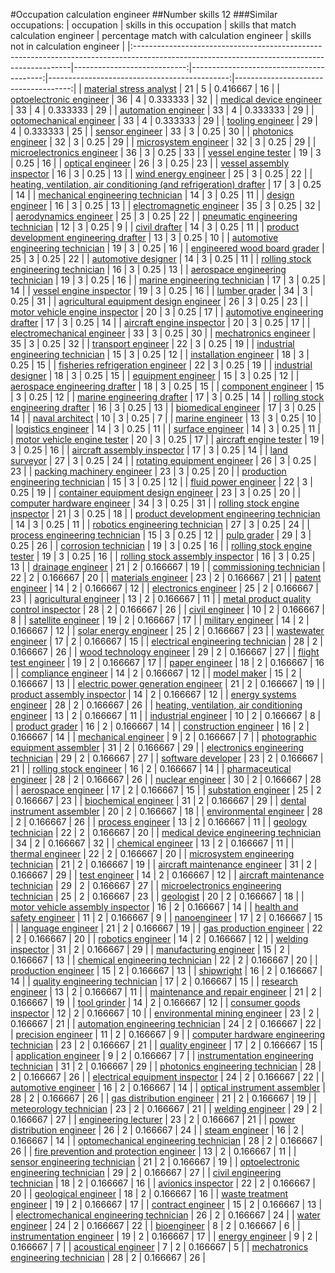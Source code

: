 #Occupation calculation engineer
##Number skills 12
###Similar occupations:
| occupation                                                                                                                                  |   skills in this occupation |   skills that match calculation engineer |   percentage match with calculation engineer |   skills not in calculation engineer |
|:--------------------------------------------------------------------------------------------------------------------------------------------|----------------------------:|-----------------------------------------:|---------------------------------------------:|-------------------------------------:|
| [material stress analyst](material_stress_analyst.md)                                                                                       |                          21 |                                        5 |                                     0.416667 |                                   16 |
| [optoelectronic engineer](optoelectronic_engineer.md)                                                                                       |                          36 |                                        4 |                                     0.333333 |                                   32 |
| [medical device engineer](medical_device_engineer.md)                                                                                       |                          33 |                                        4 |                                     0.333333 |                                   29 |
| [automation engineer](automation_engineer.md)                                                                                               |                          33 |                                        4 |                                     0.333333 |                                   29 |
| [optomechanical engineer](optomechanical_engineer.md)                                                                                       |                          33 |                                        4 |                                     0.333333 |                                   29 |
| [tooling engineer](tooling_engineer.md)                                                                                                     |                          29 |                                        4 |                                     0.333333 |                                   25 |
| [sensor engineer](sensor_engineer.md)                                                                                                       |                          33 |                                        3 |                                     0.25     |                                   30 |
| [photonics engineer](photonics_engineer.md)                                                                                                 |                          32 |                                        3 |                                     0.25     |                                   29 |
| [microsystem engineer](microsystem_engineer.md)                                                                                             |                          32 |                                        3 |                                     0.25     |                                   29 |
| [microelectronics engineer](microelectronics_engineer.md)                                                                                   |                          36 |                                        3 |                                     0.25     |                                   33 |
| [vessel engine tester](vessel_engine_tester.md)                                                                                             |                          19 |                                        3 |                                     0.25     |                                   16 |
| [optical engineer](optical_engineer.md)                                                                                                     |                          26 |                                        3 |                                     0.25     |                                   23 |
| [vessel assembly inspector](vessel_assembly_inspector.md)                                                                                   |                          16 |                                        3 |                                     0.25     |                                   13 |
| [wind energy engineer](wind_energy_engineer.md)                                                                                             |                          25 |                                        3 |                                     0.25     |                                   22 |
| [heating, ventilation, air conditioning (and refrigeration) drafter](heating,_ventilation,_air_conditioning_(and_refrigeration)_drafter.md) |                          17 |                                        3 |                                     0.25     |                                   14 |
| [mechanical engineering technician](mechanical_engineering_technician.md)                                                                   |                          14 |                                        3 |                                     0.25     |                                   11 |
| [design engineer](design_engineer.md)                                                                                                       |                          16 |                                        3 |                                     0.25     |                                   13 |
| [electromagnetic engineer](electromagnetic_engineer.md)                                                                                     |                          35 |                                        3 |                                     0.25     |                                   32 |
| [aerodynamics engineer](aerodynamics_engineer.md)                                                                                           |                          25 |                                        3 |                                     0.25     |                                   22 |
| [pneumatic engineering technician](pneumatic_engineering_technician.md)                                                                     |                          12 |                                        3 |                                     0.25     |                                    9 |
| [civil drafter](civil_drafter.md)                                                                                                           |                          14 |                                        3 |                                     0.25     |                                   11 |
| [product development engineering drafter](product_development_engineering_drafter.md)                                                       |                          13 |                                        3 |                                     0.25     |                                   10 |
| [automotive engineering technician](automotive_engineering_technician.md)                                                                   |                          19 |                                        3 |                                     0.25     |                                   16 |
| [engineered wood board grader](engineered_wood_board_grader.md)                                                                             |                          25 |                                        3 |                                     0.25     |                                   22 |
| [automotive designer](automotive_designer.md)                                                                                               |                          14 |                                        3 |                                     0.25     |                                   11 |
| [rolling stock engineering technician](rolling_stock_engineering_technician.md)                                                             |                          16 |                                        3 |                                     0.25     |                                   13 |
| [aerospace engineering technician](aerospace_engineering_technician.md)                                                                     |                          19 |                                        3 |                                     0.25     |                                   16 |
| [marine engineering technician](marine_engineering_technician.md)                                                                           |                          17 |                                        3 |                                     0.25     |                                   14 |
| [vessel engine inspector](vessel_engine_inspector.md)                                                                                       |                          19 |                                        3 |                                     0.25     |                                   16 |
| [lumber grader](lumber_grader.md)                                                                                                           |                          34 |                                        3 |                                     0.25     |                                   31 |
| [agricultural equipment design engineer](agricultural_equipment_design_engineer.md)                                                         |                          26 |                                        3 |                                     0.25     |                                   23 |
| [motor vehicle engine inspector](motor_vehicle_engine_inspector.md)                                                                         |                          20 |                                        3 |                                     0.25     |                                   17 |
| [automotive engineering drafter](automotive_engineering_drafter.md)                                                                         |                          17 |                                        3 |                                     0.25     |                                   14 |
| [aircraft engine inspector](aircraft_engine_inspector.md)                                                                                   |                          20 |                                        3 |                                     0.25     |                                   17 |
| [electromechanical engineer](electromechanical_engineer.md)                                                                                 |                          33 |                                        3 |                                     0.25     |                                   30 |
| [mechatronics engineer](mechatronics_engineer.md)                                                                                           |                          35 |                                        3 |                                     0.25     |                                   32 |
| [transport engineer](transport_engineer.md)                                                                                                 |                          22 |                                        3 |                                     0.25     |                                   19 |
| [industrial engineering technician](industrial_engineering_technician.md)                                                                   |                          15 |                                        3 |                                     0.25     |                                   12 |
| [installation engineer](installation_engineer.md)                                                                                           |                          18 |                                        3 |                                     0.25     |                                   15 |
| [fisheries refrigeration engineer](fisheries_refrigeration_engineer.md)                                                                     |                          22 |                                        3 |                                     0.25     |                                   19 |
| [industrial designer](industrial_designer.md)                                                                                               |                          18 |                                        3 |                                     0.25     |                                   15 |
| [equipment engineer](equipment_engineer.md)                                                                                                 |                          15 |                                        3 |                                     0.25     |                                   12 |
| [aerospace engineering drafter](aerospace_engineering_drafter.md)                                                                           |                          18 |                                        3 |                                     0.25     |                                   15 |
| [component engineer](component_engineer.md)                                                                                                 |                          15 |                                        3 |                                     0.25     |                                   12 |
| [marine engineering drafter](marine_engineering_drafter.md)                                                                                 |                          17 |                                        3 |                                     0.25     |                                   14 |
| [rolling stock engineering drafter](rolling_stock_engineering_drafter.md)                                                                   |                          16 |                                        3 |                                     0.25     |                                   13 |
| [biomedical engineer](biomedical_engineer.md)                                                                                               |                          17 |                                        3 |                                     0.25     |                                   14 |
| [naval architect](naval_architect.md)                                                                                                       |                          10 |                                        3 |                                     0.25     |                                    7 |
| [marine engineer](marine_engineer.md)                                                                                                       |                          13 |                                        3 |                                     0.25     |                                   10 |
| [logistics engineer](logistics_engineer.md)                                                                                                 |                          14 |                                        3 |                                     0.25     |                                   11 |
| [surface engineer](surface_engineer.md)                                                                                                     |                          14 |                                        3 |                                     0.25     |                                   11 |
| [motor vehicle engine tester](motor_vehicle_engine_tester.md)                                                                               |                          20 |                                        3 |                                     0.25     |                                   17 |
| [aircraft engine tester](aircraft_engine_tester.md)                                                                                         |                          19 |                                        3 |                                     0.25     |                                   16 |
| [aircraft assembly inspector](aircraft_assembly_inspector.md)                                                                               |                          17 |                                        3 |                                     0.25     |                                   14 |
| [land surveyor](land_surveyor.md)                                                                                                           |                          27 |                                        3 |                                     0.25     |                                   24 |
| [rotating equipment engineer](rotating_equipment_engineer.md)                                                                               |                          26 |                                        3 |                                     0.25     |                                   23 |
| [packing machinery engineer](packing_machinery_engineer.md)                                                                                 |                          23 |                                        3 |                                     0.25     |                                   20 |
| [production engineering technician](production_engineering_technician.md)                                                                   |                          15 |                                        3 |                                     0.25     |                                   12 |
| [fluid power engineer](fluid_power_engineer.md)                                                                                             |                          22 |                                        3 |                                     0.25     |                                   19 |
| [container equipment design engineer](container_equipment_design_engineer.md)                                                               |                          23 |                                        3 |                                     0.25     |                                   20 |
| [computer hardware engineer](computer_hardware_engineer.md)                                                                                 |                          34 |                                        3 |                                     0.25     |                                   31 |
| [rolling stock engine inspector](rolling_stock_engine_inspector.md)                                                                         |                          21 |                                        3 |                                     0.25     |                                   18 |
| [product development engineering technician](product_development_engineering_technician.md)                                                 |                          14 |                                        3 |                                     0.25     |                                   11 |
| [robotics engineering technician](robotics_engineering_technician.md)                                                                       |                          27 |                                        3 |                                     0.25     |                                   24 |
| [process engineering technician](process_engineering_technician.md)                                                                         |                          15 |                                        3 |                                     0.25     |                                   12 |
| [pulp grader](pulp_grader.md)                                                                                                               |                          29 |                                        3 |                                     0.25     |                                   26 |
| [corrosion technician](corrosion_technician.md)                                                                                             |                          19 |                                        3 |                                     0.25     |                                   16 |
| [rolling stock engine tester](rolling_stock_engine_tester.md)                                                                               |                          19 |                                        3 |                                     0.25     |                                   16 |
| [rolling stock assembly inspector](rolling_stock_assembly_inspector.md)                                                                     |                          16 |                                        3 |                                     0.25     |                                   13 |
| [drainage engineer](drainage_engineer.md)                                                                                                   |                          21 |                                        2 |                                     0.166667 |                                   19 |
| [commissioning technician](commissioning_technician.md)                                                                                     |                          22 |                                        2 |                                     0.166667 |                                   20 |
| [materials engineer](materials_engineer.md)                                                                                                 |                          23 |                                        2 |                                     0.166667 |                                   21 |
| [patent engineer](patent_engineer.md)                                                                                                       |                          14 |                                        2 |                                     0.166667 |                                   12 |
| [electronics engineer](electronics_engineer.md)                                                                                             |                          25 |                                        2 |                                     0.166667 |                                   23 |
| [agricultural engineer](agricultural_engineer.md)                                                                                           |                          13 |                                        2 |                                     0.166667 |                                   11 |
| [metal product quality control inspector](metal_product_quality_control_inspector.md)                                                       |                          28 |                                        2 |                                     0.166667 |                                   26 |
| [civil engineer](civil_engineer.md)                                                                                                         |                          10 |                                        2 |                                     0.166667 |                                    8 |
| [satellite engineer](satellite_engineer.md)                                                                                                 |                          19 |                                        2 |                                     0.166667 |                                   17 |
| [military engineer](military_engineer.md)                                                                                                   |                          14 |                                        2 |                                     0.166667 |                                   12 |
| [solar energy engineer](solar_energy_engineer.md)                                                                                           |                          25 |                                        2 |                                     0.166667 |                                   23 |
| [wastewater engineer](wastewater_engineer.md)                                                                                               |                          17 |                                        2 |                                     0.166667 |                                   15 |
| [electrical engineering technician](electrical_engineering_technician.md)                                                                   |                          28 |                                        2 |                                     0.166667 |                                   26 |
| [wood technology engineer](wood_technology_engineer.md)                                                                                     |                          29 |                                        2 |                                     0.166667 |                                   27 |
| [flight test engineer](flight_test_engineer.md)                                                                                             |                          19 |                                        2 |                                     0.166667 |                                   17 |
| [paper engineer](paper_engineer.md)                                                                                                         |                          18 |                                        2 |                                     0.166667 |                                   16 |
| [compliance engineer](compliance_engineer.md)                                                                                               |                          14 |                                        2 |                                     0.166667 |                                   12 |
| [model maker](model_maker.md)                                                                                                               |                          15 |                                        2 |                                     0.166667 |                                   13 |
| [electric power generation engineer](electric_power_generation_engineer.md)                                                                 |                          21 |                                        2 |                                     0.166667 |                                   19 |
| [product assembly inspector](product_assembly_inspector.md)                                                                                 |                          14 |                                        2 |                                     0.166667 |                                   12 |
| [energy systems engineer](energy_systems_engineer.md)                                                                                       |                          28 |                                        2 |                                     0.166667 |                                   26 |
| [heating, ventilation, air conditioning engineer](heating,_ventilation,_air_conditioning_engineer.md)                                       |                          13 |                                        2 |                                     0.166667 |                                   11 |
| [industrial engineer](industrial_engineer.md)                                                                                               |                          10 |                                        2 |                                     0.166667 |                                    8 |
| [product grader](product_grader.md)                                                                                                         |                          16 |                                        2 |                                     0.166667 |                                   14 |
| [construction engineer](construction_engineer.md)                                                                                           |                          16 |                                        2 |                                     0.166667 |                                   14 |
| [mechanical engineer](mechanical_engineer.md)                                                                                               |                           9 |                                        2 |                                     0.166667 |                                    7 |
| [photographic equipment assembler](photographic_equipment_assembler.md)                                                                     |                          31 |                                        2 |                                     0.166667 |                                   29 |
| [electronics engineering technician](electronics_engineering_technician.md)                                                                 |                          29 |                                        2 |                                     0.166667 |                                   27 |
| [software developer](software_developer.md)                                                                                                 |                          23 |                                        2 |                                     0.166667 |                                   21 |
| [rolling stock engineer](rolling_stock_engineer.md)                                                                                         |                          16 |                                        2 |                                     0.166667 |                                   14 |
| [pharmaceutical engineer](pharmaceutical_engineer.md)                                                                                       |                          28 |                                        2 |                                     0.166667 |                                   26 |
| [nuclear engineer](nuclear_engineer.md)                                                                                                     |                          30 |                                        2 |                                     0.166667 |                                   28 |
| [aerospace engineer](aerospace_engineer.md)                                                                                                 |                          17 |                                        2 |                                     0.166667 |                                   15 |
| [substation engineer](substation_engineer.md)                                                                                               |                          25 |                                        2 |                                     0.166667 |                                   23 |
| [biochemical engineer](biochemical_engineer.md)                                                                                             |                          31 |                                        2 |                                     0.166667 |                                   29 |
| [dental instrument assembler](dental_instrument_assembler.md)                                                                               |                          20 |                                        2 |                                     0.166667 |                                   18 |
| [environmental engineer](environmental_engineer.md)                                                                                         |                          28 |                                        2 |                                     0.166667 |                                   26 |
| [process engineer](process_engineer.md)                                                                                                     |                          13 |                                        2 |                                     0.166667 |                                   11 |
| [geology technician](geology_technician.md)                                                                                                 |                          22 |                                        2 |                                     0.166667 |                                   20 |
| [medical device engineering technician](medical_device_engineering_technician.md)                                                           |                          34 |                                        2 |                                     0.166667 |                                   32 |
| [chemical engineer](chemical_engineer.md)                                                                                                   |                          13 |                                        2 |                                     0.166667 |                                   11 |
| [thermal engineer](thermal_engineer.md)                                                                                                     |                          22 |                                        2 |                                     0.166667 |                                   20 |
| [microsystem engineering technician](microsystem_engineering_technician.md)                                                                 |                          21 |                                        2 |                                     0.166667 |                                   19 |
| [aircraft maintenance engineer](aircraft_maintenance_engineer.md)                                                                           |                          31 |                                        2 |                                     0.166667 |                                   29 |
| [test engineer](test_engineer.md)                                                                                                           |                          14 |                                        2 |                                     0.166667 |                                   12 |
| [aircraft maintenance technician](aircraft_maintenance_technician.md)                                                                       |                          29 |                                        2 |                                     0.166667 |                                   27 |
| [microelectronics engineering technician](microelectronics_engineering_technician.md)                                                       |                          25 |                                        2 |                                     0.166667 |                                   23 |
| [geologist](geologist.md)                                                                                                                   |                          20 |                                        2 |                                     0.166667 |                                   18 |
| [motor vehicle assembly inspector](motor_vehicle_assembly_inspector.md)                                                                     |                          16 |                                        2 |                                     0.166667 |                                   14 |
| [health and safety engineer](health_and_safety_engineer.md)                                                                                 |                          11 |                                        2 |                                     0.166667 |                                    9 |
| [nanoengineer](nanoengineer.md)                                                                                                             |                          17 |                                        2 |                                     0.166667 |                                   15 |
| [language engineer](language_engineer.md)                                                                                                   |                          21 |                                        2 |                                     0.166667 |                                   19 |
| [gas production engineer](gas_production_engineer.md)                                                                                       |                          22 |                                        2 |                                     0.166667 |                                   20 |
| [robotics engineer](robotics_engineer.md)                                                                                                   |                          14 |                                        2 |                                     0.166667 |                                   12 |
| [welding inspector](welding_inspector.md)                                                                                                   |                          31 |                                        2 |                                     0.166667 |                                   29 |
| [manufacturing engineer](manufacturing_engineer.md)                                                                                         |                          15 |                                        2 |                                     0.166667 |                                   13 |
| [chemical engineering technician](chemical_engineering_technician.md)                                                                       |                          22 |                                        2 |                                     0.166667 |                                   20 |
| [production engineer](production_engineer.md)                                                                                               |                          15 |                                        2 |                                     0.166667 |                                   13 |
| [shipwright](shipwright.md)                                                                                                                 |                          16 |                                        2 |                                     0.166667 |                                   14 |
| [quality engineering technician](quality_engineering_technician.md)                                                                         |                          17 |                                        2 |                                     0.166667 |                                   15 |
| [research engineer](research_engineer.md)                                                                                                   |                          13 |                                        2 |                                     0.166667 |                                   11 |
| [maintenance and repair engineer](maintenance_and_repair_engineer.md)                                                                       |                          21 |                                        2 |                                     0.166667 |                                   19 |
| [tool grinder](tool_grinder.md)                                                                                                             |                          14 |                                        2 |                                     0.166667 |                                   12 |
| [consumer goods inspector](consumer_goods_inspector.md)                                                                                     |                          12 |                                        2 |                                     0.166667 |                                   10 |
| [environmental mining engineer](environmental_mining_engineer.md)                                                                           |                          23 |                                        2 |                                     0.166667 |                                   21 |
| [automation engineering technician](automation_engineering_technician.md)                                                                   |                          24 |                                        2 |                                     0.166667 |                                   22 |
| [precision engineer](precision_engineer.md)                                                                                                 |                          11 |                                        2 |                                     0.166667 |                                    9 |
| [computer hardware engineering technician](computer_hardware_engineering_technician.md)                                                     |                          23 |                                        2 |                                     0.166667 |                                   21 |
| [quality engineer](quality_engineer.md)                                                                                                     |                          17 |                                        2 |                                     0.166667 |                                   15 |
| [application engineer](application_engineer.md)                                                                                             |                           9 |                                        2 |                                     0.166667 |                                    7 |
| [instrumentation engineering technician](instrumentation_engineering_technician.md)                                                         |                          31 |                                        2 |                                     0.166667 |                                   29 |
| [photonics engineering technician](photonics_engineering_technician.md)                                                                     |                          28 |                                        2 |                                     0.166667 |                                   26 |
| [electrical equipment inspector](electrical_equipment_inspector.md)                                                                         |                          24 |                                        2 |                                     0.166667 |                                   22 |
| [automotive engineer](automotive_engineer.md)                                                                                               |                          16 |                                        2 |                                     0.166667 |                                   14 |
| [optical instrument assembler](optical_instrument_assembler.md)                                                                             |                          28 |                                        2 |                                     0.166667 |                                   26 |
| [gas distribution engineer](gas_distribution_engineer.md)                                                                                   |                          21 |                                        2 |                                     0.166667 |                                   19 |
| [meteorology technician](meteorology_technician.md)                                                                                         |                          23 |                                        2 |                                     0.166667 |                                   21 |
| [welding engineer](welding_engineer.md)                                                                                                     |                          29 |                                        2 |                                     0.166667 |                                   27 |
| [engineering lecturer](engineering_lecturer.md)                                                                                             |                          23 |                                        2 |                                     0.166667 |                                   21 |
| [power distribution engineer](power_distribution_engineer.md)                                                                               |                          26 |                                        2 |                                     0.166667 |                                   24 |
| [steam engineer](steam_engineer.md)                                                                                                         |                          16 |                                        2 |                                     0.166667 |                                   14 |
| [optomechanical engineering technician](optomechanical_engineering_technician.md)                                                           |                          28 |                                        2 |                                     0.166667 |                                   26 |
| [fire prevention and protection engineer](fire_prevention_and_protection_engineer.md)                                                       |                          13 |                                        2 |                                     0.166667 |                                   11 |
| [sensor engineering technician](sensor_engineering_technician.md)                                                                           |                          21 |                                        2 |                                     0.166667 |                                   19 |
| [optoelectronic engineering technician](optoelectronic_engineering_technician.md)                                                           |                          29 |                                        2 |                                     0.166667 |                                   27 |
| [civil engineering technician](civil_engineering_technician.md)                                                                             |                          18 |                                        2 |                                     0.166667 |                                   16 |
| [avionics inspector](avionics_inspector.md)                                                                                                 |                          22 |                                        2 |                                     0.166667 |                                   20 |
| [geological engineer](geological_engineer.md)                                                                                               |                          18 |                                        2 |                                     0.166667 |                                   16 |
| [waste treatment engineer](waste_treatment_engineer.md)                                                                                     |                          19 |                                        2 |                                     0.166667 |                                   17 |
| [contract engineer](contract_engineer.md)                                                                                                   |                          15 |                                        2 |                                     0.166667 |                                   13 |
| [electromechanical engineering technician](electromechanical_engineering_technician.md)                                                     |                          26 |                                        2 |                                     0.166667 |                                   24 |
| [water engineer](water_engineer.md)                                                                                                         |                          24 |                                        2 |                                     0.166667 |                                   22 |
| [bioengineer](bioengineer.md)                                                                                                               |                           8 |                                        2 |                                     0.166667 |                                    6 |
| [instrumentation engineer](instrumentation_engineer.md)                                                                                     |                          19 |                                        2 |                                     0.166667 |                                   17 |
| [energy engineer](energy_engineer.md)                                                                                                       |                           9 |                                        2 |                                     0.166667 |                                    7 |
| [acoustical engineer](acoustical_engineer.md)                                                                                               |                           7 |                                        2 |                                     0.166667 |                                    5 |
| [mechatronics engineering technician](mechatronics_engineering_technician.md)                                                               |                          28 |                                        2 |                                     0.166667 |                                   26 |
